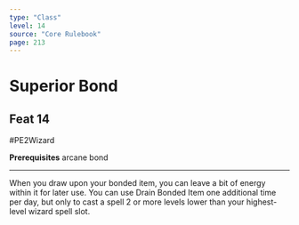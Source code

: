 ```yaml
---
type: "Class"
level: 14
source: "Core Rulebook"
page: 213
---
```

# Superior Bond
## Feat 14
#PE2Wizard

**Prerequisites** arcane bond

---
When you draw upon your bonded item, you can leave a bit of energy within it for later use. You can use Drain Bonded Item one additional time per day, but only to cast a spell 2 or more levels lower than your highest-level wizard spell slot.